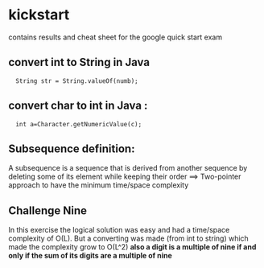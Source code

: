# kickstart
contains results and cheat sheet for the google quick start exam 

## convert int to String in Java 

```
  String str = String.valueOf(numb);
```

## convert char to int in Java : 
```
  int a=Character.getNumericValue(c);  
```

## Subsequence definition: 
A subsequence is a sequence that is derived from another sequence by deleting some of its element while keeping their order
==> Two-pointer approach to have the minimum time/space complexity 


## Challenge Nine 
In this exercise the logical solution was easy and had a time/space complexity of O(L). But a converting was made (from int to string) which made the complexity grow to O(L^2)
**also a digit is a multiple of nine if and only if the sum of its digits are a multiple of nine**

